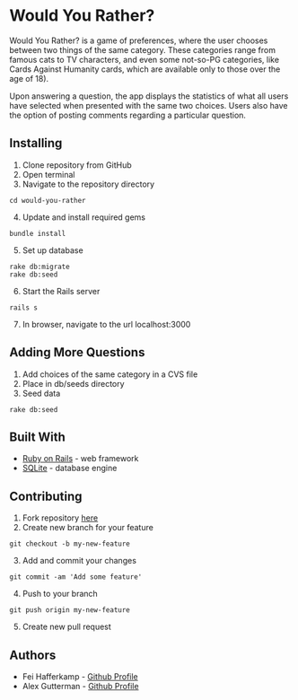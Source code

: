 # Would You Rather?

Would You Rather? is a game of preferences, where the user chooses between two things of the same category. These categories range from famous cats to TV characters, and even some not-so-PG categories, like Cards Against Humanity cards, which are available only to those over the age of 18).

Upon answering a question, the app displays the statistics of what all users have selected when presented with the same two choices. Users also have the option of posting comments regarding a particular question.

## Installing
1. Clone repository from GitHub
2. Open terminal
3. Navigate to the repository directory
```
cd would-you-rather
```
4. Update and install required gems
```
bundle install
```
5. Set up database
```
rake db:migrate
rake db:seed
```
6. Start the Rails server
```
rails s
```
7. In browser, navigate to the url localhost:3000

## Adding More Questions
1. Add choices of the same category in a CVS file
2. Place in db/seeds directory
3. Seed data
```
rake db:seed
```

## Built With
* [Ruby on Rails](http://rubyonrails.org/) - web framework
* [SQLite](https://www.sqlite.org/) - database engine

## Contributing
1. Fork repository [here](https://github.com/feihafferkamp/mod2-project)
2. Create new branch for your feature
```
git checkout -b my-new-feature
```
3. Add and commit your changes
```
git commit -am 'Add some feature'
```
4. Push to your branch
```
git push origin my-new-feature
```
5. Create new pull request


## Authors
* Fei Hafferkamp - [Github Profile](https://github.com/feihafferkamp)
* Alex Gutterman - [Github Profile](https://github.com/guttermana)
